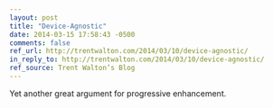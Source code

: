 ```yaml
---
layout: post
title: "Device-Agnostic"
date: 2014-03-15 17:58:43 -0500
comments: false
ref_url: http://trentwalton.com/2014/03/10/device-agnostic/
in_reply_to: http://trentwalton.com/2014/03/10/device-agnostic/
ref_source: Trent Walton’s Blog
---
```


Yet another great argument for progressive enhancement.